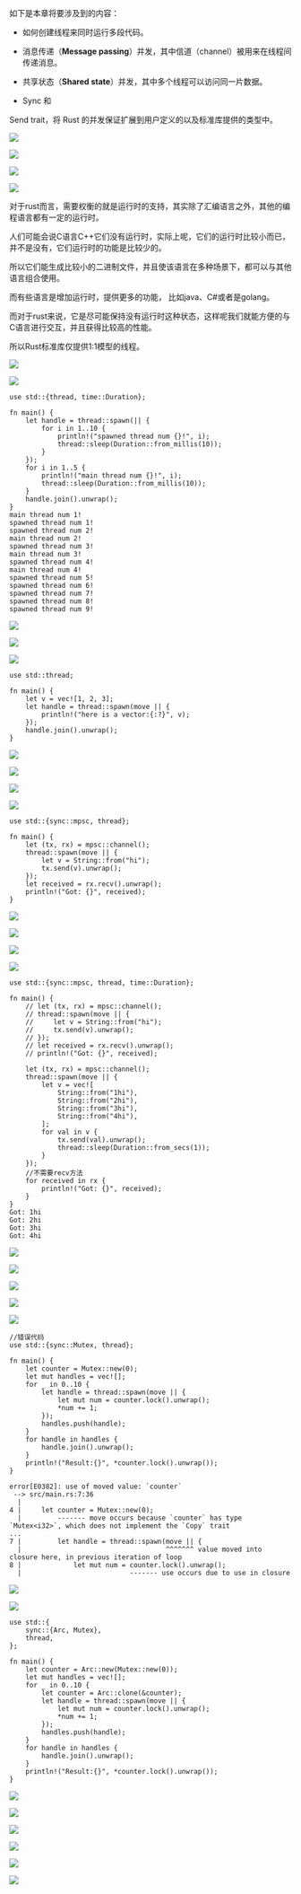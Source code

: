 如下是本章将要涉及到的内容：

- 如何创建线程来同时运行多段代码。

- 消息传递（**Message passing**）并发，其中信道（channel）被用来在线程间传递消息。

- 共享状态（**Shared state**）并发，其中多个线程可以访问同一片数据。

- Sync 和 

Send trait，将 Rust 的并发保证扩展到用户定义的以及标准库提供的类型中。

![](https://gitee.com/hxc8/images4/raw/master/img/202407172304001.jpg)

![](https://gitee.com/hxc8/images4/raw/master/img/202407172304000.jpg)

![](https://gitee.com/hxc8/images4/raw/master/img/202407172304244.jpg)

![](https://gitee.com/hxc8/images4/raw/master/img/202407172304293.jpg)

对于rust而言，需要权衡的就是运行时的支持，其实除了汇编语言之外，其他的编程语言都有一定的运行时。

人们可能会说C语言C++它们没有运行时，实际上呢，它们的运行时比较小而已，并不是没有，它们运行时的功能是比较少的。

所以它们能生成比较小的二进制文件，并且使该语言在多种场景下，都可以与其他语言组合使用。

而有些语言是增加运行时，提供更多的功能， 比如java、C#或者是golang。

而对于rust来说，它是尽可能保持没有运行时这种状态，这样呢我们就能方便的与C语言进行交互，并且获得比较高的性能。

所以Rust标准库仅提供1:1模型的线程。

![](https://gitee.com/hxc8/images4/raw/master/img/202407172304494.jpg)

![](https://gitee.com/hxc8/images4/raw/master/img/202407172304428.jpg)

```
use std::{thread, time::Duration};

fn main() {
    let handle = thread::spawn(|| {
        for i in 1..10 {
            println!("spawned thread num {}!", i);
            thread::sleep(Duration::from_millis(10));
        }
    });
    for i in 1..5 {
        println!("main thread num {}!", i);
        thread::sleep(Duration::from_millis(10));
    }
    handle.join().unwrap();
}
main thread num 1!
spawned thread num 1!
spawned thread num 2!
main thread num 2!
spawned thread num 3!
main thread num 3!
spawned thread num 4!
main thread num 4!
spawned thread num 5!
spawned thread num 6!
spawned thread num 7!
spawned thread num 8!
spawned thread num 9!
```

![](https://gitee.com/hxc8/images4/raw/master/img/202407172304380.jpg)

![](https://gitee.com/hxc8/images4/raw/master/img/202407172304538.jpg)

![](https://gitee.com/hxc8/images4/raw/master/img/202407172304005.jpg)

```
use std::thread;

fn main() {
    let v = vec![1, 2, 3];
    let handle = thread::spawn(move || {
        println!("here is a vector:{:?}", v);
    });
    handle.join().unwrap();
}
```

![](https://gitee.com/hxc8/images4/raw/master/img/202407172304397.jpg)

![](https://gitee.com/hxc8/images4/raw/master/img/202407172304875.jpg)

![](https://gitee.com/hxc8/images4/raw/master/img/202407172304936.jpg)

![](https://gitee.com/hxc8/images4/raw/master/img/202407172304926.jpg)

```
use std::{sync::mpsc, thread};

fn main() {
    let (tx, rx) = mpsc::channel();
    thread::spawn(move || {
        let v = String::from("hi");
        tx.send(v).unwrap();
    });
    let received = rx.recv().unwrap();
    println!("Got: {}", received);
}

```

![](https://gitee.com/hxc8/images4/raw/master/img/202407172304427.jpg)

![](images/WEBRESOURCE6efe1dbbe570226cbf83a4ba4137193e截图.png)

![](https://gitee.com/hxc8/images4/raw/master/img/202407172304877.jpg)

![](https://gitee.com/hxc8/images4/raw/master/img/202407172304284.jpg)

```
use std::{sync::mpsc, thread, time::Duration};

fn main() {
    // let (tx, rx) = mpsc::channel();
    // thread::spawn(move || {
    //     let v = String::from("hi");
    //     tx.send(v).unwrap();
    // });
    // let received = rx.recv().unwrap();
    // println!("Got: {}", received);

    let (tx, rx) = mpsc::channel();
    thread::spawn(move || {
        let v = vec![
            String::from("1hi"),
            String::from("2hi"),
            String::from("3hi"),
            String::from("4hi"),
        ];
        for val in v {
            tx.send(val).unwrap();
            thread::sleep(Duration::from_secs(1));
        }
    });
    //不需要recv方法
    for received in rx {
        println!("Got: {}", received);
    }
}
Got: 1hi
Got: 2hi
Got: 3hi
Got: 4hi
```

![](https://gitee.com/hxc8/images4/raw/master/img/202407172304423.jpg)

![](https://gitee.com/hxc8/images4/raw/master/img/202407172304640.jpg)

![](https://gitee.com/hxc8/images4/raw/master/img/202407172304764.jpg)

![](https://gitee.com/hxc8/images4/raw/master/img/202407172304247.jpg)

![](https://gitee.com/hxc8/images4/raw/master/img/202407172304736.jpg)

```
//错误代码
use std::{sync::Mutex, thread};

fn main() {
    let counter = Mutex::new(0);
    let mut handles = vec![];
    for _ in 0..10 {
        let handle = thread::spawn(move || {
            let mut num = counter.lock().unwrap();
            *num += 1;
        });
        handles.push(handle);
    }
    for handle in handles {
        handle.join().unwrap();
    }
    println!("Result:{}", *counter.lock().unwrap());
}

error[E0382]: use of moved value: `counter`
 --> src/main.rs:7:36
  |
4 |     let counter = Mutex::new(0);
  |         ------- move occurs because `counter` has type `Mutex<i32>`, which does not implement the `Copy` trait
...
7 |         let handle = thread::spawn(move || {
  |                                    ^^^^^^^ value moved into closure here, in previous iteration of loop
8 |             let mut num = counter.lock().unwrap();
  |                           ------- use occurs due to use in closure
```

![](https://gitee.com/hxc8/images4/raw/master/img/202407172304992.jpg)

![](https://gitee.com/hxc8/images4/raw/master/img/202407172304311.jpg)

```
use std::{
    sync::{Arc, Mutex},
    thread,
};

fn main() {
    let counter = Arc::new(Mutex::new(0));
    let mut handles = vec![];
    for _ in 0..10 {
        let counter = Arc::clone(&counter);
        let handle = thread::spawn(move || {
            let mut num = counter.lock().unwrap();
            *num += 1;
        });
        handles.push(handle);
    }
    for handle in handles {
        handle.join().unwrap();
    }
    println!("Result:{}", *counter.lock().unwrap());
}

```

![](https://gitee.com/hxc8/images4/raw/master/img/202407172304746.jpg)

![](https://gitee.com/hxc8/images4/raw/master/img/202407172304866.jpg)

![](https://gitee.com/hxc8/images4/raw/master/img/202407172304161.jpg)

![](https://gitee.com/hxc8/images4/raw/master/img/202407172304674.jpg)

![](https://gitee.com/hxc8/images4/raw/master/img/202407172304986.jpg)

![](https://gitee.com/hxc8/images4/raw/master/img/202407172304246.jpg)